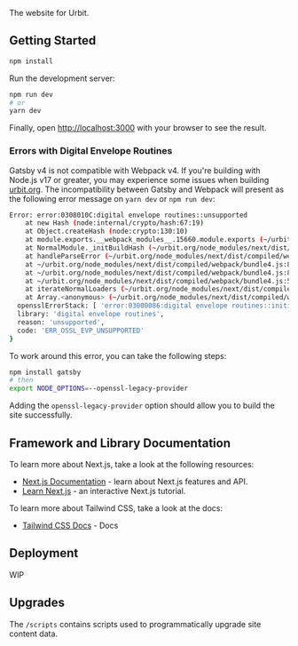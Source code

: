 The website for Urbit.

## Getting Started

```bash
npm install
```

Run the development server:

```bash
npm run dev
# or
yarn dev
```

Finally, open [http://localhost:3000](http://localhost:3000) with your browser to see the result.

### Errors with Digital Envelope Routines

Gatsby v4 is not compatible with Webpack v4. If you're building with Node.js v17 or greater, you may experience some issues when building [urbit.org](https://urbit.org). The incompatibility between Gatsby and Webpack will present as the following error message on `yarn dev` or `npm run dev`:

```bash
Error: error:0308010C:digital envelope routines::unsupported
    at new Hash (node:internal/crypto/hash:67:19)
    at Object.createHash (node:crypto:130:10)
    at module.exports.__webpack_modules__.15660.module.exports (~/urbit.org/node_modules/next/dist/compiled/webpack/bundle4.js:111680:62)
    at NormalModule._initBuildHash (~/urbit.org/node_modules/next/dist/compiled/webpack/bundle4.js:85092:16)
    at handleParseError (~/urbit.org/node_modules/next/dist/compiled/webpack/bundle4.js:85146:10)
    at ~/urbit.org/node_modules/next/dist/compiled/webpack/bundle4.js:85178:5
    at ~/urbit.org/node_modules/next/dist/compiled/webpack/bundle4.js:85033:12
    at ~/urbit.org/node_modules/next/dist/compiled/webpack/bundle4.js:51096:3
    at iterateNormalLoaders (~/urbit.org/node_modules/next/dist/compiled/webpack/bundle4.js:50937:10)
    at Array.<anonymous> (~/urbit.org/node_modules/next/dist/compiled/webpack/bundle4.js:50928:4) {
  opensslErrorStack: [ 'error:03000086:digital envelope routines::initialization error' ],
  library: 'digital envelope routines',
  reason: 'unsupported',
  code: 'ERR_OSSL_EVP_UNSUPPORTED'
}
```

To work around this error, you can take the following steps:

```bash
npm install gatsby
# then
export NODE_OPTIONS=--openssl-legacy-provider
```

Adding the `openssl-legacy-provider` option should allow you to build the site successfully.

## Framework and Library Documentation

To learn more about Next.js, take a look at the following resources:

- [Next.js Documentation](https://nextjs.org/docs) - learn about Next.js features and API.
- [Learn Next.js](https://nextjs.org/learn) - an interactive Next.js tutorial.

To learn more about Tailwind CSS, take a look at the docs:

- [Tailwind CSS Docs](https://tailwindcss.com/docs) - Docs

## Deployment

WIP

## Upgrades

The `/scripts` contains scripts used to programmatically upgrade site content data.
